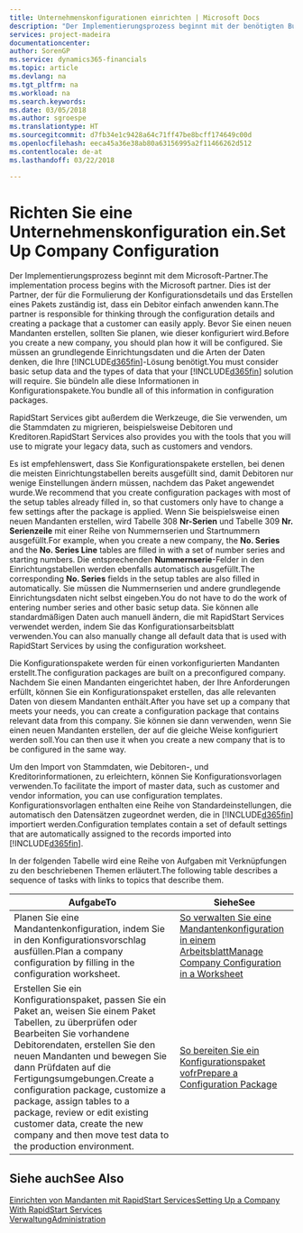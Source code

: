 ```yaml
---
title: Unternehmenskonfigurationen einrichten | Microsoft Docs
description: "Der Implementierungsprozess beginnt mit der benötigten Business Central Lösung. Sie bündeln alle diese Informationen in Konfigurationspakete."
services: project-madeira
documentationcenter: 
author: SorenGP
ms.service: dynamics365-financials
ms.topic: article
ms.devlang: na
ms.tgt_pltfrm: na
ms.workload: na
ms.search.keywords: 
ms.date: 03/05/2018
ms.author: sgroespe
ms.translationtype: HT
ms.sourcegitcommit: d7fb34e1c9428a64c71ff47be8bcff174649c00d
ms.openlocfilehash: eeca45a36e38ab80a63156995a2f11466262d512
ms.contentlocale: de-at
ms.lasthandoff: 03/22/2018

---
```

# <a name="set-up-company-configuration"></a><span data-ttu-id="938c8-104">Richten Sie eine Unternehmenskonfiguration ein.</span><span class="sxs-lookup"><span data-stu-id="938c8-104">Set Up Company Configuration</span></span>
<span data-ttu-id="938c8-105">Der Implementierungsprozess beginnt mit dem Microsoft-Partner.</span><span class="sxs-lookup"><span data-stu-id="938c8-105">The implementation process begins with the Microsoft partner.</span></span> <span data-ttu-id="938c8-106">Dies ist der Partner, der für die Formulierung der Konfigurationsdetails und das Erstellen eines Pakets zuständig ist, dass ein Debitor einfach anwenden kann.</span><span class="sxs-lookup"><span data-stu-id="938c8-106">The partner is responsible for thinking through the configuration details and creating a package that a customer can easily apply.</span></span> <span data-ttu-id="938c8-107">Bevor Sie einen neuen Mandanten erstellen, sollten Sie planen, wie dieser konfiguriert wird.</span><span class="sxs-lookup"><span data-stu-id="938c8-107">Before you create a new company, you should plan how it will be configured.</span></span> <span data-ttu-id="938c8-108">Sie müssen an grundlegende Einrichtungsdaten und die Arten der Daten denken, die Ihre [!INCLUDE[d365fin](includes/d365fin_md.md)]-Lösung benötigt.</span><span class="sxs-lookup"><span data-stu-id="938c8-108">You must consider basic setup data and the types of data that your [!INCLUDE[d365fin](includes/d365fin_md.md)] solution will require.</span></span> <span data-ttu-id="938c8-109">Sie bündeln alle diese Informationen in Konfigurationspakete.</span><span class="sxs-lookup"><span data-stu-id="938c8-109">You bundle all of this information in configuration packages.</span></span>

<span data-ttu-id="938c8-110">RapidStart Services gibt außerdem die Werkzeuge, die Sie verwenden, um die Stammdaten zu migrieren, beispielsweise Debitoren und Kreditoren.</span><span class="sxs-lookup"><span data-stu-id="938c8-110">RapidStart Services also provides you with the tools that you will use to migrate your legacy data, such as customers and vendors.</span></span>  

<span data-ttu-id="938c8-111">Es ist empfehlenswert, dass Sie Konfigurationspakete erstellen, bei denen die meisten Einrichtungstabellen bereits ausgefüllt sind, damit Debitoren nur wenige Einstellungen ändern müssen, nachdem das Paket angewendet wurde.</span><span class="sxs-lookup"><span data-stu-id="938c8-111">We recommend that you create configuration packages with most of the setup tables already filled in, so that customers only have to change a few settings after the package is applied.</span></span> <span data-ttu-id="938c8-112">Wenn Sie beispielsweise einen neuen Mandanten erstellen, wird Tabelle 308 **Nr-Serien** und Tabelle 309 **Nr. Serienzeile**  mit einer Reihe von Nummernserien und Startnummern ausgefüllt.</span><span class="sxs-lookup"><span data-stu-id="938c8-112">For example, when you create a new company, the **No. Series** and the **No. Series Line** tables are filled in with a set of number series and starting numbers.</span></span> <span data-ttu-id="938c8-113">Die entsprechenden **Nummernserie**-Felder in den Einrichtungstabellen werden ebenfalls automatisch ausgefüllt.</span><span class="sxs-lookup"><span data-stu-id="938c8-113">The corresponding **No. Series** fields in the setup tables are also filled in automatically.</span></span> <span data-ttu-id="938c8-114">Sie müssen die Nummernserien und andere grundlegende Einrichtungsdaten nicht selbst eingeben.</span><span class="sxs-lookup"><span data-stu-id="938c8-114">You do not have to do the work of entering number series and other basic setup data.</span></span> <span data-ttu-id="938c8-115">Sie können alle standardmäßigen Daten auch manuell ändern, die mit RapidStart Services verwendet werden, indem Sie das Konfigurationsarbeitsblatt verwenden.</span><span class="sxs-lookup"><span data-stu-id="938c8-115">You can also manually change all default data that is used with RapidStart Services by using the configuration worksheet.</span></span>  

<span data-ttu-id="938c8-116">Die Konfigurationspakete werden für einen vorkonfigurierten Mandanten erstellt.</span><span class="sxs-lookup"><span data-stu-id="938c8-116">The configuration packages are built on a preconfigured company.</span></span> <span data-ttu-id="938c8-117">Nachdem Sie einen Mandanten eingerichtet haben, der Ihre Anforderungen erfüllt, können Sie ein Konfigurationspaket erstellen, das alle relevanten Daten von diesem Mandanten enthält.</span><span class="sxs-lookup"><span data-stu-id="938c8-117">After you have set up a company that meets your needs, you can create a configuration package that contains relevant data from this company.</span></span> <span data-ttu-id="938c8-118">Sie können sie dann verwenden, wenn Sie einen neuen Mandanten erstellen, der auf die gleiche Weise konfiguriert werden soll.</span><span class="sxs-lookup"><span data-stu-id="938c8-118">You can then use it when you create a new company that is to be configured in the same way.</span></span>  

<span data-ttu-id="938c8-119">Um den Import von Stammdaten, wie Debitoren-, und Kreditorinformationen, zu erleichtern, können Sie Konfigurationsvorlagen verwenden.</span><span class="sxs-lookup"><span data-stu-id="938c8-119">To facilitate the import of master data, such as customer and vendor information, you can use configuration templates.</span></span> <span data-ttu-id="938c8-120">Konfigurationsvorlagen enthalten eine Reihe von Standardeinstellungen, die automatisch den Datensätzen zugeordnet werden, die in [!INCLUDE[d365fin](includes/d365fin_md.md)] importiert werden.</span><span class="sxs-lookup"><span data-stu-id="938c8-120">Configuration templates contain a set of default settings that are automatically assigned to the records imported into [!INCLUDE[d365fin](includes/d365fin_md.md)].</span></span>

<span data-ttu-id="938c8-121">In der folgenden Tabelle wird eine Reihe von Aufgaben mit Verknüpfungen zu den beschriebenen Themen erläutert.</span><span class="sxs-lookup"><span data-stu-id="938c8-121">The following table describes a sequence of tasks with links to topics that describe them.</span></span>

|<span data-ttu-id="938c8-122">**Aufgabe**</span><span class="sxs-lookup"><span data-stu-id="938c8-122">**To**</span></span>|<span data-ttu-id="938c8-123">**Siehe**</span><span class="sxs-lookup"><span data-stu-id="938c8-123">**See**</span></span>|  
|------------|-------------|  
|<span data-ttu-id="938c8-124">Planen Sie eine Mandantenkonfiguration, indem Sie in den Konfigurationsvorschlag ausfüllen.</span><span class="sxs-lookup"><span data-stu-id="938c8-124">Plan a company configuration by filling in the configuration worksheet.</span></span>|[<span data-ttu-id="938c8-125">So verwalten Sie eine Mandantenkonfiguration in einem Arbeitsblatt</span><span class="sxs-lookup"><span data-stu-id="938c8-125">Manage Company Configuration in a Worksheet</span></span>](admin-how-to-manage-company-configuration-in-a-worksheet.md)|  
|<span data-ttu-id="938c8-126">Erstellen Sie ein Konfigurationspaket, passen Sie ein Paket an, weisen Sie einem Paket Tabellen, zu überprüfen oder Bearbeiten Sie vorhandene Debitorendaten, erstellen Sie den neuen Mandanten und bewegen Sie dann Prüfdaten auf die Fertigungsumgebungen.</span><span class="sxs-lookup"><span data-stu-id="938c8-126">Create a configuration package, customize a package, assign tables to a package, review or edit existing customer data, create the new company and then move test data to the production environment.</span></span>|[<span data-ttu-id="938c8-127">So bereiten Sie ein Konfigurationspaket vofr</span><span class="sxs-lookup"><span data-stu-id="938c8-127">Prepare a Configuration Package</span></span>](admin-how-to-prepare-a-configuration-package.md)| 

## <a name="see-also"></a><span data-ttu-id="938c8-128">Siehe auch</span><span class="sxs-lookup"><span data-stu-id="938c8-128">See Also</span></span>  
[<span data-ttu-id="938c8-129">Einrichten von Mandanten mit RapidStart Services</span><span class="sxs-lookup"><span data-stu-id="938c8-129">Setting Up a Company With RapidStart Services</span></span>](admin-set-up-a-company-with-rapidstart.md)  
[<span data-ttu-id="938c8-130">Verwaltung</span><span class="sxs-lookup"><span data-stu-id="938c8-130">Administration</span></span>](admin-setup-and-administration.md)

